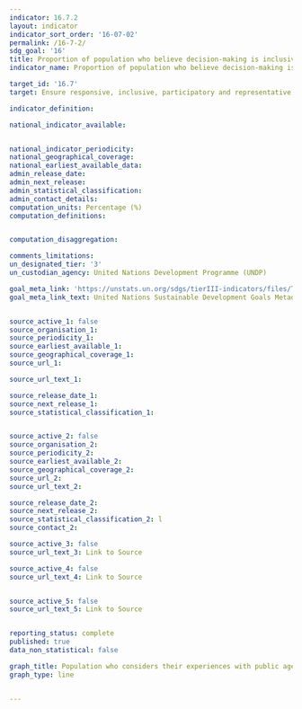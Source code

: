 ```yaml
---
indicator: 16.7.2
layout: indicator
indicator_sort_order: '16-07-02'
permalink: /16-7-2/
sdg_goal: '16'
title: Proportion of population who believe decision-making is inclusive and responsive, by sex, age, disability and population group
indicator_name: Proportion of population who believe decision-making is inclusive and responsive, by sex, age, disability and population group

target_id: '16.7'
target: Ensure responsive, inclusive, participatory and representative decision-making at all levels

indicator_definition:

national_indicator_available:


national_indicator_periodicity:
national_geographical_coverage:
national_earliest_available_data:
admin_release_date:
admin_next_release:
admin_statistical_classification:
admin_contact_details:
computation_units: Percentage (%)
computation_definitions:


computation_disaggregation:

comments_limitations:
un_designated_tier: '3'
un_custodian_agency: United Nations Development Programme (UNDP)

goal_meta_link: 'https://unstats.un.org/sdgs/tierIII-indicators/files/Tier3-16-07-02.pdf'
goal_meta_link_text: United Nations Sustainable Development Goals Metadata


source_active_1: false
source_organisation_1:
source_periodicity_1:
source_earliest_available_1:
source_geographical_coverage_1:
source_url_1:

source_url_text_1:

source_release_date_1:
source_next_release_1:
source_statistical_classification_1:


source_active_2: false
source_organisation_2:
source_periodicity_2:
source_earliest_available_2:
source_geographical_coverage_2:
source_url_2:
source_url_text_2:

source_release_date_2:
source_next_release_2:
source_statistical_classification_2: l
source_contact_2:

source_active_3: false
source_url_text_3: Link to Source

source_active_4: false
source_url_text_4: Link to Source


source_active_5: false
source_url_text_5: Link to Source


reporting_status: complete
published: true
data_non_statistical: false

graph_title: Population who considers their experiences with public agencies free of discrimination during the previous two years
graph_type: line


---
```

